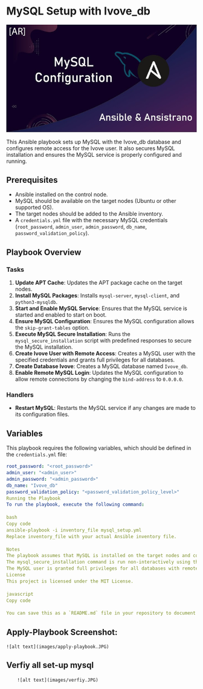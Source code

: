 # MySQL Setup with Ivove_db

<p align="center">
  <img src="images/mysql.JPG" alt="Ansible Dynamic Inventory Setup" />
</p>

This Ansible playbook sets up MySQL with the Ivove_db database and configures remote access for the Ivove user. It also secures MySQL installation and ensures the MySQL service is properly configured and running.

## Prerequisites

- Ansible installed on the control node.
- MySQL should be available on the target nodes (Ubuntu or other supported OS).
- The target nodes should be added to the Ansible inventory.
- A `credentials.yml` file with the necessary MySQL credentials (`root_password`, `admin_user`, `admin_password`, `db_name`, `password_validation_policy`).

## Playbook Overview

### Tasks
1. **Update APT Cache**: Updates the APT package cache on the target nodes.
2. **Install MySQL Packages**: Installs `mysql-server`, `mysql-client`, and `python3-mysqldb`.
3. **Start and Enable MySQL Service**: Ensures that the MySQL service is started and enabled to start on boot.
4. **Ensure MySQL Configuration**: Ensures the MySQL configuration allows the `skip-grant-tables` option.
5. **Execute MySQL Secure Installation**: Runs the `mysql_secure_installation` script with predefined responses to secure the MySQL installation.
6. **Create Ivove User with Remote Access**: Creates a MySQL user with the specified credentials and grants full privileges for all databases.
7. **Create Database Ivove**: Creates a MySQL database named `Ivove_db`.
8. **Enable Remote MySQL Login**: Updates the MySQL configuration to allow remote connections by changing the `bind-address` to `0.0.0.0`.

### Handlers
- **Restart MySQL**: Restarts the MySQL service if any changes are made to its configuration files.

## Variables

This playbook requires the following variables, which should be defined in the `credentials.yml` file:

```yaml
root_password: "<root_password>"
admin_user: "<admin_user>"
admin_password: "<admin_password>"
db_name: "Ivove_db"
password_validation_policy: "<password_validation_policy_level>"
Running the Playbook
To run the playbook, execute the following command:

bash
Copy code
ansible-playbook -i inventory_file mysql_setup.yml
Replace inventory_file with your actual Ansible inventory file.

Notes
The playbook assumes that MySQL is installed on the target nodes and configures the service accordingly.
The mysql_secure_installation command is run non-interactively using the expect module.
The MySQL user is granted full privileges for all databases with remote access (%).
License
This project is licensed under the MIT License.

javascript
Copy code

You can save this as a `README.md` file in your repository to document the playbook and its usage.

```
## Apply-Playbook Screenshot:
 	
	![alt text](images/apply-playbook.JPG)

## Verfiy all set-up mysql 

        ![alt text](images/verfiy.JPG)
